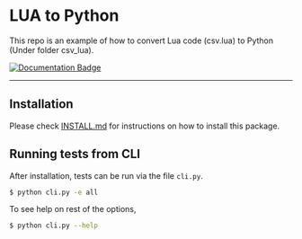 # LUA to Python

This repo is an example of how to convert Lua code (csv.lua) to Python (Under folder csv_lua).

[![Documentation Badge](https://img.shields.io/badge/Read_Documentation-pdoc-blue.svg)](https://salmon-water-0471c8d0f.1.azurestaticapps.net)

---

## Installation

Please check [INSTALL.md](INSTALL.md) for instructions on how to install this package.

## Running tests from CLI

After installation, tests can be run via the file `cli.py`.

```bash
$ python cli.py -e all
```

To see help on rest of the options,

```bash
$ python cli.py --help
```

